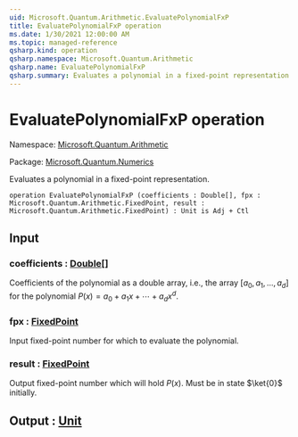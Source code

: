 ```yaml
---
uid: Microsoft.Quantum.Arithmetic.EvaluatePolynomialFxP
title: EvaluatePolynomialFxP operation
ms.date: 1/30/2021 12:00:00 AM
ms.topic: managed-reference
qsharp.kind: operation
qsharp.namespace: Microsoft.Quantum.Arithmetic
qsharp.name: EvaluatePolynomialFxP
qsharp.summary: Evaluates a polynomial in a fixed-point representation.
---
```


# EvaluatePolynomialFxP operation

Namespace: [Microsoft.Quantum.Arithmetic](xref:Microsoft.Quantum.Arithmetic)

Package: [Microsoft.Quantum.Numerics](https://nuget.org/packages/Microsoft.Quantum.Numerics)


Evaluates a polynomial in a fixed-point representation.

```qsharp
operation EvaluatePolynomialFxP (coefficients : Double[], fpx : Microsoft.Quantum.Arithmetic.FixedPoint, result : Microsoft.Quantum.Arithmetic.FixedPoint) : Unit is Adj + Ctl
```


## Input

### coefficients : [Double](xref:microsoft.quantum.lang-ref.double)[]

Coefficients of the polynomial as a double array, i.e., the array$[a_0, a_1, ..., a_d]$ for the polynomial$P(x) = a_0 + a_1 x + \cdots + a_d x^d$.


### fpx : [FixedPoint](xref:Microsoft.Quantum.Arithmetic.FixedPoint)

Input fixed-point number for which to evaluate the polynomial.


### result : [FixedPoint](xref:Microsoft.Quantum.Arithmetic.FixedPoint)

Output fixed-point number which will hold $P(x)$. Must be in state$\ket{0}$ initially.



## Output : [Unit](xref:microsoft.quantum.lang-ref.unit)

